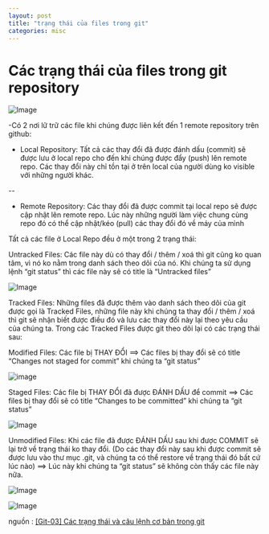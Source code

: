 ```yaml
---
layout: post
title: "trạng thái của files trong git"
categories: misc
---
```


#                                  Các trạng thái của files trong git repository
![Image](https://i2.wp.com/hoangvancong.com/wp-content/uploads/2020/05/hoangvancong_trangthai_git.jpg?resize=633%2C232&ssl=1)

-Có 2 nơi lữ trữ các file khi chúng được liên kết đến 1 remote repository trên github:
- Local Repository: Tất cả các thay đổi đã được đánh dấu (commit) sẽ được lưu ở local repo cho đến khi chúng được đẩy (push) lên remote repo. Các thay đổi này chỉ tồn tại ở trên local của người dùng ko visible với những người khác.




--

- Remote Repository: Các thay đổi đã được commit tại local repo sẽ được cập nhật lên remote repo. Lúc này những người làm việc chung cùng repo đó có thể cập nhật/kéo (pull) các thay đổi đó về máy của mình



Tất cả các file ở Local Repo đều ở một trong 2 trạng thái:

Untracked Files: Các file này dù có thay đổi / thêm / xoá thì git cũng ko quan tâm, vì nó ko nằm trong danh sách theo dõi của nó.
Khi chúng ta sử dụng lệnh “git status” thì các file này sẽ có title là “Untracked files”

![Image](https://mt-thanh-mt.github.io/thanhmxph18759.github.io/git_status.png)


Tracked Files: Những files đã được thêm vào danh sách theo dõi của git được gọi là Tracked Files, những file này khi chúng ta thay đổi / thêm / xoá thì git sẽ nhận biết được điều đó và lưu các thay đổi này lại theo yêu cầu của chúng ta.
Trong các Tracked Files được git theo dõi lại có các trạng thái sau:

Modified Files: Các file bị THAY ĐỔI
==> Các files bị thay đổi sẽ có title “Changes not staged for commit” khi chúng ta “git status”

![image](https://i0.wp.com/hoangvancong.com/wp-content/uploads/2020/05/hoangvancong_git_modified_file.jpg?resize=600%2C85&ssl=1)


Staged Files: Các file bị THAY ĐỔI đã được ĐÁNH DẤU để commit
==> Các files bị thay đổi sẽ có title “Changes to be committed” khi chúng ta “git status”

![Image](https://mt-thanh-mt.github.io/thanhmxph18759.github.io/git_add.png)


Unmodified Files: Khi các file đã được ĐÁNH DẤU sau khi được COMMIT sẽ lại trở về trạng thái ko thay đổi.
(Do các thay đổi này sau khi được commit sẽ được lưu vào thư mục .git, và chúng ta có thể restore về trạng thái đó bất cứ lúc nào)
==> Lúc này khi chúng ta “git status” sẽ không còn thấy các file này nữa.

![Image](https://mt-thanh-mt.github.io/thanhmxph18759.github.io/git_commit.png)

![Image](https://mt-thanh-mt.github.io/thanhmxph18759.github.io/git_push.png)








nguồn : [[Git-03] Các trạng thái và câu lệnh cơ bản trong git](http://hoangvancong.com/2020/05/01/git-03-cac-trang-thai-va-cau-lenh-co-ban-trong-git/)

